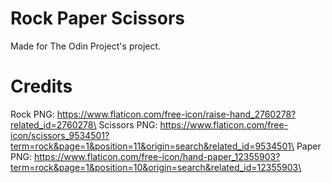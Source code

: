 # Rock Paper Scissors
Made for The Odin Project's project.

# Credits

Rock PNG:  https://www.flaticon.com/free-icon/raise-hand_2760278?related_id=2760278\
Scissors PNG: https://www.flaticon.com/free-icon/scissors_9534501?term=rock&page=1&position=11&origin=search&related_id=9534501\
Paper PNG: https://www.flaticon.com/free-icon/hand-paper_12355903?term=rock&page=1&position=10&origin=search&related_id=12355903\